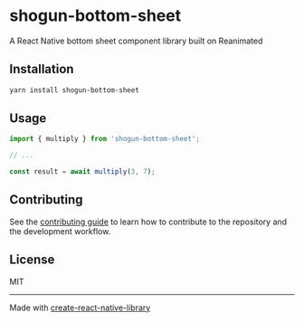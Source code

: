 # shogun-bottom-sheet

A React Native bottom sheet component library built on Reanimated

## Installation

```sh
yarn install shogun-bottom-sheet
```

## Usage


```js
import { multiply } from 'shogun-bottom-sheet';

// ...

const result = await multiply(3, 7);
```


## Contributing

See the [contributing guide](CONTRIBUTING.md) to learn how to contribute to the repository and the development workflow.

## License

MIT

---

Made with [create-react-native-library](https://github.com/callstack/react-native-builder-bob)
